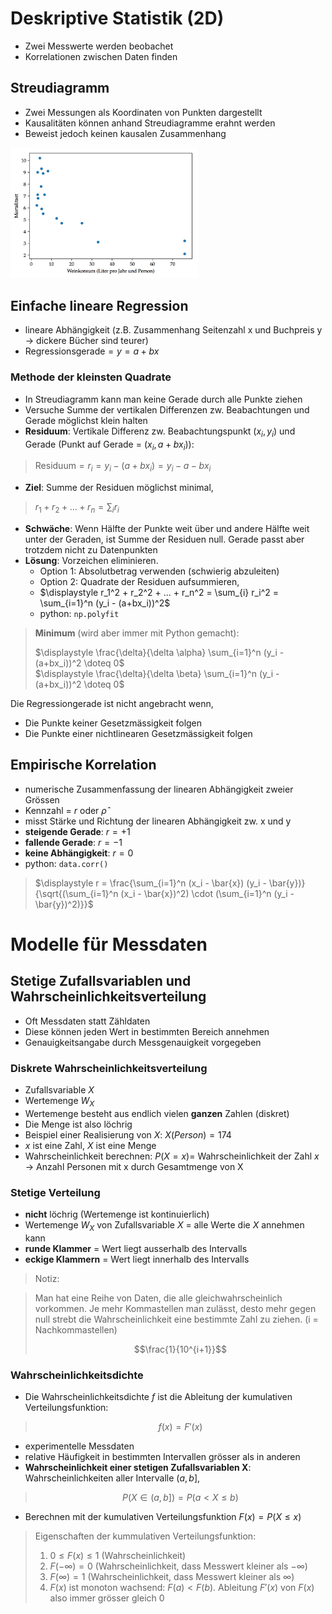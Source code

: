 # Deskriptive Statistik (2D)

* Zwei Messwerte werden beobachet
* Korrelationen zwischen Daten finden

## Streudiagramm

* Zwei Messungen als Koordinaten von Punkten dargestellt
* Kausalitäten können anhand Streudiagramme erahnt werden
* Beweist jedoch keinen kausalen Zusammenhang

<img src="img/streudiagramm.png" style="width:300px">

## Einfache lineare Regression

* lineare Abhängigkeit (z.B. Zusammenhang Seitenzahl x und Buchpreis y $\to$ dickere Bücher sind teurer)
* $\text{Regressionsgerade} = y = a + bx$

### Methode der kleinsten Quadrate

* In Streudiagramm kann man keine Gerade durch alle Punkte ziehen
* Versuche Summe der vertikalen Differenzen zw. Beabachtungen und Gerade möglichst klein halten
* **Residuum**: Vertikale Differenz zw. Beabachtungspunkt $(x_i, y_i)$ und Gerade (Punkt auf Gerade = $(x_i, a+bx_i)$):

> $\text{Residuum} = r_i = y_i - (a + bx_i) = y_i - a - bx_i$

* **Ziel**: Summe der Residuen möglichst minimal,

> $\displaystyle r_1 + r_2 + ... + r_n = \sum_{i} r_i$

* **Schwäche**: Wenn Hälfte der Punkte weit über und andere Hälfte weit unter der Geraden, ist Summe der Residuen null. Gerade passt aber trotzdem nicht zu Datenpunkten
* **Lösung**: Vorzeichen eliminieren. 
	* Option 1: Absolutbetrag verwenden (schwierig abzuleiten)
	* Option 2: Quadrate der Residuen aufsummieren,
	* $\displaystyle r_1^2 + r_2^2 + ... + r_n^2 = \sum_{i} r_i^2 = \sum_{i=1}^n (y_i - (a+bx_i))^2$
	* python: `np.polyfit`

> **Minimum** (wird aber immer mit Python gemacht): <br>
> 
> $\displaystyle \frac{\delta}{\delta \alpha} \sum_{i=1}^n (y_i - (a+bx_i))^2 \doteq 0$<br>
> $\displaystyle \frac{\delta}{\delta \beta} \sum_{i=1}^n (y_i - (a+bx_i))^2 \doteq 0$

Die Regressiongerade ist nicht angebracht wenn,

* Die Punkte keiner Gesetzmässigkeit folgen
* Die Punkte einer nichtlinearen Gesetzmässigkeit folgen


## Empirische Korrelation

* numerische Zusammenfassung der linearen Abhängigkeit zweier Grössen
* Kennzahl = $r$ oder $\hat{\rho}$
* misst Stärke und Richtung der linearen Abhängigkeit zw. x und y
* **steigende Gerade**: $r = +1$
* **fallende Gerade**: $r = -1$
* **keine Abhängigkeit**: $r = 0$
* python: `data.corr()`

> $\displaystyle r = \frac{\sum_{i=1}^n (x_i - \bar{x}) (y_i - \bar{y})}{\sqrt{(\sum_{i=1}^n (x_i - \bar{x})^2) \cdot (\sum_{i=1}^n (y_i - \bar{y})^2)}}$

# Modelle für Messdaten

## Stetige Zufallsvariablen und Wahrscheinlichkeitsverteilung

* Oft Messdaten statt Zähldaten
* Diese können jeden Wert in bestimmten Bereich annehmen
* Genauigkeitsangabe durch Messgenauigkeit vorgegeben

### Diskrete Wahrscheinlichkeitsverteilung

* Zufallsvariable $X$
* Wertemenge $W_X$
* Wertemenge besteht aus endlich vielen **ganzen** Zahlen (diskret)
* Die Menge ist also löchrig
* Beispiel einer Realisierung von $X$: $X(Person) = 174$
* $x$ ist eine Zahl, $X$ ist eine Menge
* Wahrscheinlichkeit berechnen: $P(X = x) =$ Wahrscheinlichkeit der Zahl $x$ $\to$ Anzahl Personen mit x durch Gesamtmenge von X

### Stetige Verteilung

* **nicht** löchrig (Wertemenge ist kontinuierlich)
* Wertemenge $W_X$ von Zufallsvariable $X$ = alle Werte die $X$ annehmen kann
* **runde Klammer** = Wert liegt ausserhalb des Intervalls
* **eckige Klammern** = Wert liegt innerhalb des Intervalls

> Notiz:

> Man hat eine Reihe von Daten, die alle gleichwahrscheinlich vorkommen. Je mehr Kommastellen man zulässt, desto mehr gegen null strebt die Wahrscheinlichkeit eine bestimmte Zahl zu ziehen. (i = Nachkommastellen)
> 
> $$\frac{1}{10^{i+1}}$$

### Wahrscheinlichkeitsdichte

* Die Wahrscheinlichkeitsdichte $f$ ist die Ableitung der kumulativen Verteilungsfunktion:

> $$f(x) = F'(x)$$

* experimentelle Messdaten
* relative Häufigkeit in bestimmten Intervallen grösser als in anderen
* **Wahrscheinlichkeit einer stetigen Zufallsvariablen X**: Wahrscheinlichkeiten aller Intervalle $(a, b]$,

> $$ P(X \in (a, b]) = P(a < X \leq b)$$

* Berechnen mit der kumulativen Verteilungsfunktion $F(x) = P(X \leq x)$

> Eigenschaften der kummulativen Verteilungsfunktion:
> 
> 1. $0 \leq F(x) \leq 1$ (Wahrscheinlichkeit)
> 2. $F(-\infty) = 0$ (Wahrscheinlichkeit, dass Messwert kleiner als $-\infty$)
> 3. $F(\infty) = 1$ (Wahrscheinlichkeit, dass Messwert kleiner als $\infty$)
> 4. $F(x)$ ist monoton wachsend: $F(a) < F(b)$. Ableitung $F'(x)$ von $F(x)$ also immer grösser gleich 0

